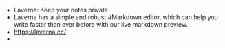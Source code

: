 - Laverna: Keep your notes private
- Laverna has a simple and robust #Markdown editor, which can help you write faster than ever before with our live markdown preview.
- https://laverna.cc/
-